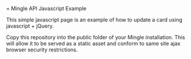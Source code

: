 = Mingle API Javascript Example

This simple javascript page is an example of how to update a card using javascript + jQuery.

Copy this repository into the public folder of your Mingle installation.  This will allow it to be served as a static asset and conform to same site ajax browser security restrictions.

